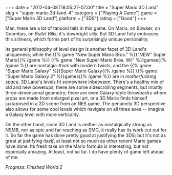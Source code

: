 +++
date = "2012-04-08T18:05:27-07:00"
title = "Super Mario 3D Land"
slug = "super-mario-3d-land-4"
category = ["Playing A Game"]
game = ["Super Mario 3D Land"]
platform = ["3DS"]
rating = ["Good"]
+++

Man, there are a <i>lot</i> of tanooki tails in this game.  On Mario, on Bowser, on Goombas, on <i>Bullet Bills</i>; it's downright silly.  But 3D Land fully embraces this silliness, which forms part of its surprisingly unique personality.

Its general philosophy of level design is another facet of 3D Land's uniqueness; while the {{% game "New Super Mario Bros." %}}"NEW" Super Mario{{% /game %}} {{% game "New Super Mario Bros. Wii" %}}games{{% /game %}} are nostalgia-thick with modern twists, and the {{% game "Super Mario Galaxy" %}}Super Mario Galaxy{{% /game %}} {{% game "Super Mario Galaxy 2" %}}games{{% /game %}} are in <i>motherfucking space</i>, 3D Land's levels fit somewhere inbetween.  There's a healthy mix of old and new powerups; there are some sidescrolling segments, but mostly three-dimensional geometry; there are even Galaxy-style throwbacks where props are made from enlarged pixel art, or a 3D Mario finds himself juxtaposed in a 2D scene from an NES game.  The genuinely 3D perspective also allows for some cool levels which navigate on all three axes -- imagine a Galaxy level with more verticality.

On the other hand, since 3D Land is neither as nostalgically strong as NSMB, nor as epic and far-reaching as SMG, it really has its work cut out for it.  So far the game has done pretty good at justifying the 3DS; but it's not as great at justifying <i>itself</i>, at least not so much as other recent Mario games have done.  Its fresh take on the Mario formula is interesting, but not especially amazing.  At least, not so far.  I do have plenty of game left ahead of me.

<i>Progress: Finished World 2</i>